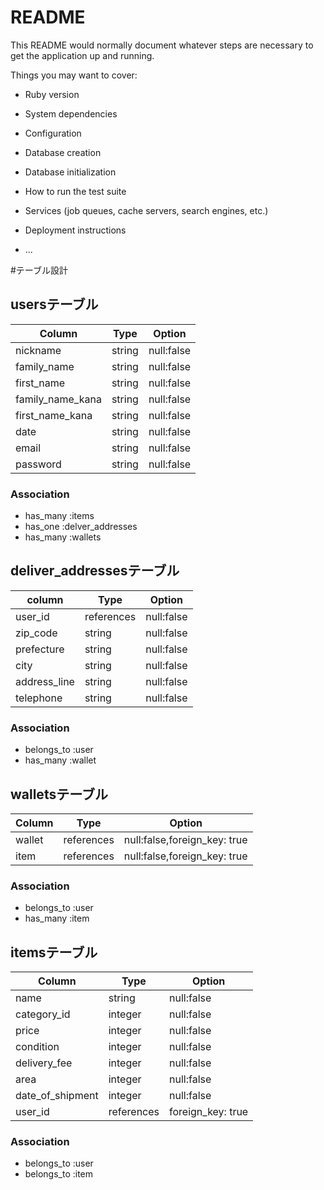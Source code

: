 # README

This README would normally document whatever steps are necessary to get the
application up and running.

Things you may want to cover:

* Ruby version

* System dependencies

* Configuration

* Database creation

* Database initialization

* How to run the test suite

* Services (job queues, cache servers, search engines, etc.)

* Deployment instructions

* ...



#テーブル設計

## usersテーブル

|   Column   |   Type   |  Option     |
|  --------  | -------- |  ---------  |
|   nickname |  string  |  null:false |
| family_name|  string  |  null:false |
| first_name |  string  |  null:false |
| family_name_kana| string| null:false|
| first_name_kana | string| null:false|
|    date    | string   | null:false  |
|   email    |  string  |  null:false |
|   password |  string  |  null:false |

### Association

- has_many :items
- has_one :delver_addresses
- has_many :wallets


## deliver_addressesテーブル

|   column   |   Type   |   Option   |
|  --------  |  ------  |  --------  |
|   user_id  |references| null:false |
|  zip_code  |  string  | null:false |
| prefecture |  string  | null:false |
|    city    |  string  | null:false |
|address_line|  string  | null:false |
|  telephone |  string  | null:false |

### Association

- belongs_to :user
- has_many :wallet

## walletsテーブル

|    Column     |   Type   |   Option   |
|  -----------  | -------- |  --------  |
|     wallet    |references| null:false,foreign_key: true |
|     item      |references| null:false,foreign_key: true |

### Association
- belongs_to :user
- has_many :item

## itemsテーブル

|    Column     |   Type   |     Option   |
|   ---------   |  ------  |  ----------  |
|      name     |  string  |  null:false  |
|   category_id |  integer |  null:false  |
|     price     |  integer |  null:false  |
|   condition   |  integer |  null:false  |
| delivery_fee  |  integer |  null:false  |
|    area       |  integer |  null:false  |
|date_of_shipment| integer |  null:false  |
|   user_id     |references|  foreign_key: true|

### Association

- belongs_to :user
- belongs_to :item
